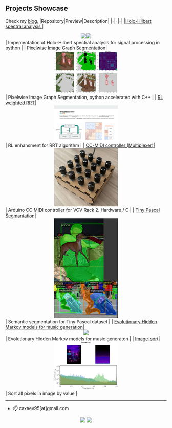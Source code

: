 ## Projects Showcase
Check my [blog.](https://ivanvoid.github.io/voidlog.github.io/) 
|Repository|Preview|Description|
|-|-|-|
|[Holo-Hilbert spectral analysis ](https://github.com/ivanvoid/HHSA)| <div align="center"><img src="https://github.com/ivanvoid/HHSA/blob/master/github/psd_signal*noise.png" width="200"/><img src="https://github.com/ivanvoid/HHSA/blob/master/github/psd_signal+noise.png" width="200"/></div>| Impementation of Holo-Hilbert spectral analysis for signal processing in python |
| [Pixelwise Image Graph Segmentation](https://github.com/ivanvoid/pigs)| <div align="center"><img src="https://github.com/ivanvoid/pigs/blob/main/data/output.png" width="200"/></div> | Pixelwise Image Graph Segmentation, python accelerated with C++ |
| [RL weighted RRT](https://github.com/ivanvoid/rrt_rl_weight)|<div align="center"><img src="https://github.com/ivanvoid/rrt_rl_weight/blob/main/figs/Probability%20Map%20Learning%20for%20RRT.png" width="200"/></div>| RL enhansment for RRT algorithm |
| [CC-MIDI controller (Multiplexer)](https://github.com/ivanvoid/cc_midi_controller)|<div align="center"><img src="https://github.com/ivanvoid/cc_midi_controller/blob/main/figures/finished.jpg" width="200"/></div>| Arduino CC MIDI controller for VCV Rack 2. Hardware / C |
| [Tiny Pascal Segmantation](https://github.com/ivanvoid/TinyPascalSegmantation/tree/main)|<div align="center"><img src="https://github.com/ivanvoid/TinyPascalSegmantation/blob/main/configs/results.png?raw=true" width="200"/></div>| Semantic segmentation for Tiny Pascal dataset |
| [Evolutionary Hidden Markov models for music generation](https://github.com/ivanvoid/MusicEA)|<div align="center"><img src="https://github.com/ivanvoid/MusicEA/blob/master/output/stat_gen500_hid128/stat_gen500_hid128_state7469.png?raw=true" width="200"/></div>| Evolutionary Hidden Markov models for music generaton |
| [Image-sort](https://github.com/ivanvoid/Image-sort)|<div align="center"><img src="https://github.com/ivanvoid/Image-sort/raw/master/.github/info.gif" width="200"/></div>| Sort all pixels in image by value |

---
- 📫 caxaev95[at]gmail.com

<div id="header" align="center">
<a href="https://stackoverflow.com/users/9559655/flinck-clissan">
<img src="https://img.shields.io/stackexchange/stackoverflow/r/9559655?color=F47F24&label=Stack%20Overflow"></a>
<a href="https://www.youtube.com/@veaxvoid/videos">
<img src="https://img.shields.io/youtube/channel/views/UCT0YI14vECRjM4A8dc4d5Ww" ></a>
</div>

<div align="center">
  <img src="https://komarev.com/ghpvc/?username=ivanvoid&style=flat-square&color=blue" alt=""/>
</div>


<!--
**ivanvoid/ivanvoid** is a ✨ _special_ ✨ repository because its `README.md` (this file) appears on your GitHub profile.

Here are some ideas to get you started:

- 🔭 I’m currently working on ...
- 🌱 I’m currently learning ...
- 👯 I’m looking to collaborate on ...
- 🤔 I’m looking for help with ...
- 💬 Ask me about ...
- 📫 How to reach me: ...
- 😄 Pronouns: ...
- ⚡ Fun fact: ...
-->

